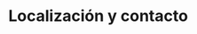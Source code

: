 <!-- TITLE: Departamentos -->
<!-- SUBTITLE: Correo de cada uno de los Departamentos -->

# Localización y contacto


























